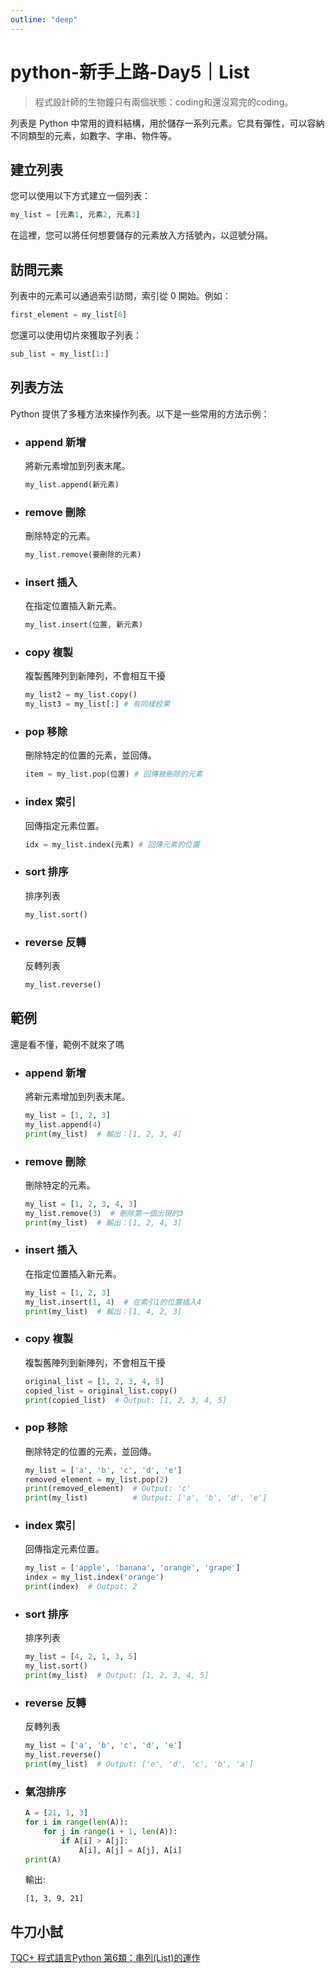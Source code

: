 ```yaml
---
outline: "deep"
---
```


# python-新手上路-Day5｜List

> 程式設計師的生物鐘只有兩個狀態：coding和還沒寫完的coding。

列表是 Python 中常用的資料結構，用於儲存一系列元素。它具有彈性，可以容納不同類型的元素，如數字、字串、物件等。

## 建立列表

您可以使用以下方式建立一個列表：

```py
my_list = [元素1, 元素2, 元素3]
```


在這裡，您可以將任何想要儲存的元素放入方括號內，以逗號分隔。

## 訪問元素

列表中的元素可以通過索引訪問，索引從 0 開始。例如：

```py
first_element = my_list[0]
```

您還可以使用切片來獲取子列表：

```py
sub_list = my_list[1:]
```

## 列表方法

Python 提供了多種方法來操作列表。以下是一些常用的方法示例：

- ### append 新增
    將新元素<span class='mm'>增加</span>到列表末尾。
    ```py
    my_list.append(新元素)
    ```

- ### remove 刪除
    <span class='mm'>刪除</span>特定的元素。
    ```py
    my_list.remove(要刪除的元素)
    ```

- ### insert 插入
    在指定位置<span class='mm'>插入</span>新元素。
    ```py
    my_list.insert(位置, 新元素)
    ```

- ### copy 複製
    複製舊陣列到新陣列，不會相互干擾
    ```py
    my_list2 = my_list.copy()
    my_list3 = my_list[:] # 有同樣校果
    ```

- ### pop 移除
    <span class='mm'>刪除</span>特定的<span class='mm'>位置</span>的元素，並回傳。
    ```py
    item = my_list.pop(位置) # 回傳被刪除的元素
    ```

- ### index 索引
    回傳指定元素位置。
    ```py
    idx = my_list.index(元素) # 回傳元素的位置
    ``` 

- ### sort 排序
    排序列表
    ```py
    my_list.sort()
    ```

- ### reverse 反轉
    反轉列表
    ```py
    my_list.reverse()
    ```

    
## 範例
還是看不懂，範例不就來了嗎

- ### append 新增
    將新元素<span class='mm'>增加</span>到列表末尾。
    ```py
    my_list = [1, 2, 3]
    my_list.append(4)
    print(my_list)  # 輸出：[1, 2, 3, 4]
    ```
- ### remove 刪除
    <span class='mm'>刪除</span>特定的元素。
    ```py
    my_list = [1, 2, 3, 4, 3]
    my_list.remove(3)  # 刪除第一個出現的3
    print(my_list)  # 輸出：[1, 2, 4, 3]
    ```

- ### insert 插入
    在指定位置<span class='mm'>插入</span>新元素。
    ```py
    my_list = [1, 2, 3]
    my_list.insert(1, 4)  # 在索引1的位置插入4
    print(my_list)  # 輸出：[1, 4, 2, 3]
    ``` 

- ### copy 複製
    複製舊陣列到新陣列，不會相互干擾
    ```py
    original_list = [1, 2, 3, 4, 5]
    copied_list = original_list.copy()
    print(copied_list)  # Output: [1, 2, 3, 4, 5]
    ```

- ### pop 移除
    <span class='mm'>刪除</span>特定的<span class='mm'>位置</span>的元素，並回傳。
    ```py
    my_list = ['a', 'b', 'c', 'd', 'e']
    removed_element = my_list.pop(2)
    print(removed_element)  # Output: 'c'
    print(my_list)          # Output: ['a', 'b', 'd', 'e']
    ```

- ### index 索引
    回傳指定元素位置。
    ```py
    my_list = ['apple', 'banana', 'orange', 'grape']
    index = my_list.index('orange')
    print(index)  # Output: 2
    ```

- ### sort 排序
    排序列表
    ```py
    my_list = [4, 2, 1, 3, 5]
    my_list.sort()
    print(my_list)  # Output: [1, 2, 3, 4, 5]
    ```

- ### reverse 反轉
    反轉列表
    ```py
    my_list = ['a', 'b', 'c', 'd', 'e']
    my_list.reverse()
    print(my_list)  # Output: ['e', 'd', 'c', 'b', 'a']
    ```

- ### 氣泡排序
    ```py
    A = [21, 1, 3]
    for i in range(len(A)):
        for j in range(i + 1, len(A)):
            if A[i] > A[j]:
                A[i], A[j] = A[j], A[i]
    print(A)
    ```
    輸出:
    ```
    [1, 3, 9, 21]
    ```


## 牛刀小試

[TQC+ 程式語言Python 第6類：串列(List)的運作](https://jbprogramnotes.com/2020/05/tqc-%e7%a8%8b%e5%bc%8f%e8%aa%9e%e8%a8%80python-%e7%ac%ac6%e9%a1%9e%ef%bc%9a%e4%b8%b2%e5%88%97list%e7%9a%84%e9%81%8b%e4%bd%9c%e4%b8%80%e7%b6%ad%e3%80%81%e4%ba%8c%e7%b6%ad%e4%bb%a5%e5%8f%8a%e5%a4%9a/)
